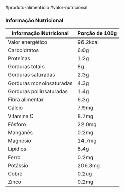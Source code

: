 #produto-alimentício #valor-nutricional 

### Informação Nutricional
| Informação Nutricional   | Porção de 100g |
| ------------------------ | -------------- |
| Valor energético         | 96.2kcal       |
| Carboidratos             | 6.0g           |
| Proteínas                | 1.2g           |
| Gorduras totais          | 8g             |
| Gorduras saturadas       | 2.3g           |
| Gorduras monoinsaturadas | 4.3g           |
| Gorduras poliinsaturadas | 1.4g           |
| Fibra alimentar          | 6.3g           |
| Cálcio                   | 7.9mg          |
| Vitamina C               | 8.7mg          |
| Fósforo                  | 22.0mg         |
| Manganês                 | 0.2mg          |
| Magnésio                 | 14.7mg         |
| Lipídios                 | 8.4g           |
| Ferro                    | 0.2mg          |
| Potássio                 | 206.3mg        |
| Cobre                    | 0.2ug          |
| Zinco                    | 0.2mg          |
